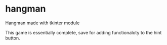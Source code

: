 # hangman
Hangman made with tkinter module

This game is essentially complete, save for adding functionaloty to the hint button.
